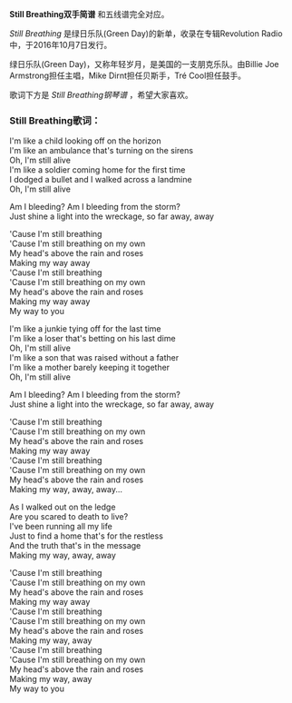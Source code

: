 

**Still Breathing双手简谱** 和五线谱完全对应。

_Still Breathing_ 是绿日乐队(Green Day)的新单，收录在专辑Revolution Radio中，于2016年10月7日发行。

绿日乐队(Green Day)，又称年轻岁月，是美国的一支朋克乐队。由Billie Joe Armstrong担任主唱，Mike
Dirnt担任贝斯手，Tré Cool担任鼓手。

歌词下方是 _Still Breathing钢琴谱_ ，希望大家喜欢。

### Still Breathing歌词：

I'm like a child looking off on the horizon  
I'm like an ambulance that's turning on the sirens  
Oh, I'm still alive  
I'm like a soldier coming home for the first time  
I dodged a bullet and I walked across a landmine  
Oh, I'm still alive

Am I bleeding? Am I bleeding from the storm?  
Just shine a light into the wreckage, so far away, away

'Cause I'm still breathing  
'Cause I'm still breathing on my own  
My head's above the rain and roses  
Making my way away  
'Cause I'm still breathing  
'Cause I'm still breathing on my own  
My head's above the rain and roses  
Making my way away  
My way to you

I'm like a junkie tying off for the last time  
I'm like a loser that's betting on his last dime  
Oh, I'm still alive  
I'm like a son that was raised without a father  
I'm like a mother barely keeping it together  
Oh, I'm still alive

Am I bleeding? Am I bleeding from the storm?  
Just shine a light into the wreckage, so far away, away

'Cause I'm still breathing  
'Cause I'm still breathing on my own  
My head's above the rain and roses  
Making my way away  
'Cause I'm still breathing  
'Cause I'm still breathing on my own  
My head's above the rain and roses  
Making my way, away, away...

As I walked out on the ledge  
Are you scared to death to live?  
I've been running all my life  
Just to find a home that's for the restless  
And the truth that's in the message  
Making my way, away, away

'Cause I'm still breathing  
'Cause I'm still breathing on my own  
My head's above the rain and roses  
Making my way away  
'Cause I'm still breathing  
'Cause I'm still breathing on my own  
My head's above the rain and roses  
Making my way, away  
'Cause I'm still breathing  
'Cause I'm still breathing on my own  
My head's above the rain and roses  
Making my way, away  
My way to you

